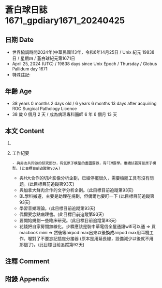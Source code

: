 [_metadata_:encoding]: - "utf-8"
[_metadata_:language]: - "zh-Hant-TW"
[_metadata_:fileformat]: - "markdown"
[_metadata_:MIME_type]: - "text/plain"
[_metadata_:markdown_version]: - "commonmark version 0.30"
[_metadata_:markdown_spec]: - "https://spec.commonmark.org/0.30/"

# 蒼白球日誌1671_gpdiary1671_20240425 #

## 日期 Date ##

* 世界協調時間2024年(中華民國113年，令和6年)4月25日 / Unix 紀元 19838 日 / 星期四 / 蒼白球紀元第1671日
* April 25, 2024 (UTC) / 19838 days since Unix Epoch / Thursday / Globus Pallidum day 1671
* 特殊註記:

## 年齡 Age ##

* 38 years 0 months 2 days old / 6 years 6 months 13 days after acquiring ROC Surgical Pathology Licence
* 38 歲 0 個月 2 天 / 成為病理專科醫師 6 年 6 個月 13 天

## 本文 Content ##

1. 

    
2. 工作紀要

       - 與男友共同做的研究部分，有氫原子模型的畫圖要做，有FEM要學。繼續試著算氫原子模型。(此目標目前追蹤第93天)
   - 與H大合作的切片影像分析企劃，已經停擺很久，需要檢閱工具有沒有問題。(此目標目前追蹤第93天)
   - 與加拿大鮮肉合作的文字分析企劃。(此目標目前追蹤第93天)
   - BL學科搬遷，主要是助理在規劃，但偶爾也要盯一下 (此目標目前追蹤第93天)
   - 學習音樂理論。(此目標目前追蹤第93天)
   - 偶爾要念點病理書。(此目標目前追蹤第93天)
   - 要開始規劃一些臨床研究。(此目標目前追蹤第93天)
   - 花錢把自家房間無線化。步驟應該是裝中華電信全屋通讓wifi可以通 => 買macbook mini => 然後等airpod max出來以後換成airpod max用耳機工作。喔對了不要忘記插座分接器 (原本是用延長線，設備減少以後就不用那個了)。(此目標目前追蹤第92天)


## 注釋 Comment ##


## 附錄 Appendix ##

